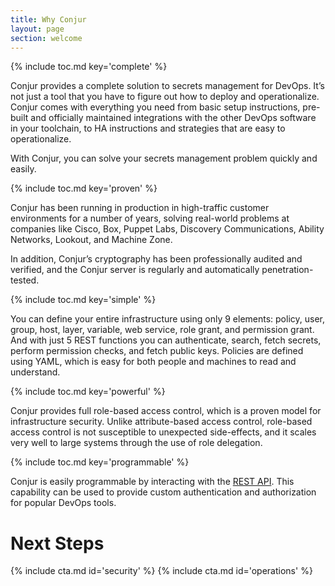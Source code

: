 ```yaml
---
title: Why Conjur
layout: page
section: welcome
---
```


{% include toc.md key='complete' %}

Conjur provides a complete solution to secrets management for DevOps. It’s not just a tool that you have to figure out how to deploy and operationalize. Conjur comes with everything you need from basic setup instructions, pre-built and officially maintained integrations with the other DevOps software in your toolchain, to HA instructions and strategies that are easy to operationalize.

With Conjur, you can solve your secrets management problem quickly and easily.

{% include toc.md key='proven' %}

Conjur has been running in production in high-traffic customer environments for a number of years, solving real-world problems at companies like Cisco, Box, Puppet Labs, Discovery Communications, Ability Networks, Lookout, and Machine Zone.

In addition, Conjur’s cryptography has been professionally audited and verified, and the Conjur server is regularly and automatically penetration-tested.

{% include toc.md key='simple' %}

You can define your entire infrastructure using only 9 elements: policy, user, group, host, layer, variable, web service, role grant, and permission grant. And with just 5 REST functions you can authenticate, search, fetch secrets, perform permission checks, and fetch public keys.
Policies are defined using YAML, which is easy for both people and machines to read and understand.

{% include toc.md key='powerful' %}

Conjur provides full role-based access control, which is a proven model for infrastructure security. Unlike attribute-based access control, role-based access control is not susceptible to unexpected side-effects, and it scales very well to large systems through the use of role delegation.

{% include toc.md key='programmable' %}

Conjur is easily programmable by interacting with the [REST API](/api.html). This capability can be used to provide custom authentication and authorization for popular DevOps tools.

<h1 class="underline">Next Steps</h1>

<div class="row mt-2 equal">
    {% include cta.md id='security' %}
    {% include cta.md id='operations' %}
</div>
